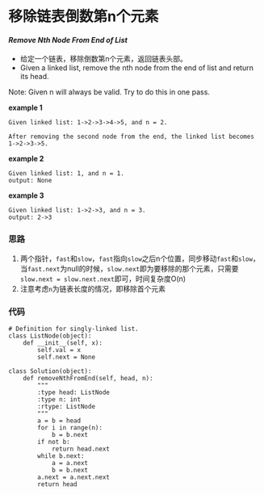 # 移除链表倒数第n个元素
#### *Remove Nth Node From End of List*

* 给定一个链表，移除倒数第n个元素，返回链表头部。
* Given a linked list, remove the nth node from the end of list and return its head.

Note:
Given n will always be valid.
Try to do this in one pass.


**example 1**

```
Given linked list: 1->2->3->4->5, and n = 2.

After removing the second node from the end, the linked list becomes 1->2->3->5.
```

**example 2**
```
Given linked list: 1, and n = 1.
output: None
```

**example 3**
```
Given linked list: 1->2->3, and n = 3.
output: 2->3
```

### 思路
1. 两个指针，`fast`和`slow`，`fast`指向`slow`之后n个位置，同步移动`fast`和`slow`，当`fast.next`为null的时候，`slow.next`即为要移除的那个元素，只需要`slow.next = slow.next.next`即可，时间复杂度O(n)
2. 注意考虑`n`为链表长度的情况，即移除首个元素 


### 代码
```
# Definition for singly-linked list.
class ListNode(object):
    def __init__(self, x):
        self.val = x
        self.next = None

class Solution(object):
    def removeNthFromEnd(self, head, n):
        """
        :type head: ListNode
        :type n: int
        :rtype: ListNode
        """
        a = b = head
        for i in range(n):
            b = b.next
        if not b:
            return head.next
        while b.next:
            a = a.next
            b = b.next
        a.next = a.next.next
        return head
```